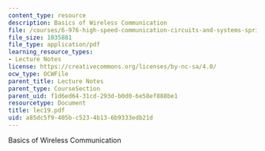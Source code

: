 ```yaml
---
content_type: resource
description: Basics of Wireless Communication
file: /courses/6-976-high-speed-communication-circuits-and-systems-spring-2003/a85dc5f9405bc5234b136b9333edb21d_lec19.pdf
file_size: 1035881
file_type: application/pdf
learning_resource_types:
- Lecture Notes
license: https://creativecommons.org/licenses/by-nc-sa/4.0/
ocw_type: OCWFile
parent_title: Lecture Notes
parent_type: CourseSection
parent_uid: f1d6ed64-31cd-293d-b0d0-6e58ef888be1
resourcetype: Document
title: lec19.pdf
uid: a85dc5f9-405b-c523-4b13-6b9333edb21d
---
```

Basics of Wireless Communication